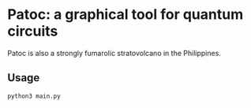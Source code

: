 # Patoc: a graphical tool for quantum circuits

Patoc is also a strongly fumarolic stratovolcano in the Philippines.

## Usage
```bash
python3 main.py
```

<!---
# Patoc : a graphical tool for quantum circuits

Patoc, despite being a strongly fumarolic stratovolcano in the Philippines, is a graphical tool for quantum circuits.

Recentely, the first complete equational theory for quantum circuits has been introduced [[1]](). This is, rougly speaking, a small set of equations from which we can derive any true equations on quantum circuits. Then, the equational theory has been simplified [[2,3]]() leading to a fairly practical set of equations [[3]](). Patoc is graphical tool that implement this equational theory.

## Usage
```bash
python3 main.py
```

## References
[[1]](https://arxiv.org/abs/2206.10577)
Alexandre Clément, Nicolas Heurtel, Shane Mansfield, Simon Perdrix, Benoît Valiron. A Complete Equational Theory for Quantum Circuits. LICS'23. <a href="https://arxiv.org/abs/2206.10577">arXiv:2206.10577</a>.

[[2]](https://arxiv.org/abs/2303.03117)
Alexandre Clément, Noé Delorme, Simon Perdrix, Renaud Vilmart. Quantum Circuit Completeness: Extensions and Simplifications. CSL'24. <a href="https://arxiv.org/abs/2303.03117">arXiv:2303.03117</a>.

[[3]](https://arxiv.org/abs/2311.07476)
Alexandre Clément, Noé Delorme, Simon Perdrix. Minimal Equational Theories for Quantum Circuits. <a href="https://arxiv.org/abs/2311.07476">arXiv:2311.07476</a>.
--->
